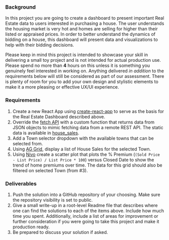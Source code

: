 ### Background
In this project you are going to create a dashboard to present important Real Estate data to users interested in purchasing a house. The user understands the housing market is very hot and homes are selling for higher than their listed or appraised prices.  In order to better understand the dynamics of bidding on a house, this dashboard will present data and visualizations to help with their bidding decisions.

Please keep in mind this project is intended to showcase your skill in delivering a small toy project and is not intended for actual production use.  Please spend no more than **4** hours on this unless it is something you genuinely feel interested in working on.  Anything delivered *in addition* to the requirements below will still be considered as part of our assessment. There is plenty of room for you to add your own design and stylistic elements to make it a more pleasing or effective UX/UI experience.

### Requirements
1. Create a new React App using [create-react-app](https://create-react-app.dev/) to serve as the basis for the Real Estate Dashboard described above.
2. Override the [fetch API](https://developer.mozilla.org/en-US/docs/Web/API/Fetch_API) with a custom function that returns data from JSON objects to mimic fetching data from a remote REST API.  The static data is available in [house_sales](data/house_sales.json).
3. Add a Town selector dropdown with the available towns that can be selected from.
4. Using [AG Grid](https://www.ag-grid.com/react-data-grid/getting-started/), display a list of House Sales for the selected Town.
5. Using [Nivo](https://nivo.rocks/) create a scatter plot that plots the % Premium (`(Sold Price - List Price) / List Price * 100`) versus Closed Date to show the trend of home premiums over time.  The data for this grid should also be filtered on selected Town (from #3).

### Deliverables
1. Push the solution into a GitHub repository of your choosing.  Make sure the repository visibility is set to public.
2. Give a small write-up in a root-level Readme file that describes where one can find the solutions to each of the items above. Include how much time you spent.  Additionally, include a list of areas for improvement or further consideration if you were going to take this project and make it production ready.
3. Be prepared to discuss your solution if asked.
